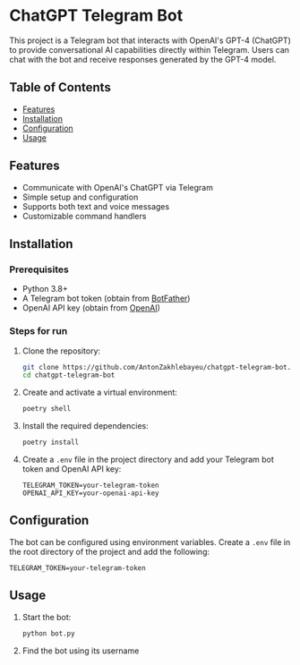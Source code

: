 # ChatGPT Telegram Bot

This project is a Telegram bot that interacts with OpenAI's GPT-4 (ChatGPT) to provide conversational AI capabilities directly within Telegram. Users can chat with the bot and receive responses generated by the GPT-4 model.

## Table of Contents
- [Features](#features)
- [Installation](#installation)
- [Configuration](#configuration)
- [Usage](#usage)

## Features
- Communicate with OpenAI's ChatGPT via Telegram
- Simple setup and configuration
- Supports both text and voice messages
- Customizable command handlers

## Installation

### Prerequisites
- Python 3.8+
- A Telegram bot token (obtain from [BotFather](https://core.telegram.org/bots#botfather))
- OpenAI API key (obtain from [OpenAI](https://platform.openai.com/))

### Steps for run
1. Clone the repository:
    ```sh
    git clone https://github.com/AntonZakhlebayeu/chatgpt-telegram-bot.git
    cd chatgpt-telegram-bot
    ```

2. Create and activate a virtual environment:
    ```sh
    poetry shell
    ```

3. Install the required dependencies:
    ```sh
    poetry install
    ```

4. Create a `.env` file in the project directory and add your Telegram bot token and OpenAI API key:
    ```env
    TELEGRAM_TOKEN=your-telegram-token
    OPENAI_API_KEY=your-openai-api-key
    ```

## Configuration
The bot can be configured using environment variables. Create a `.env` file in the root directory of the project and add the following:

```env
TELEGRAM_TOKEN=your-telegram-token
```

## Usage

1. Start the bot:
    ```sh
    python bot.py
    ```

2. Find the bot using its username
